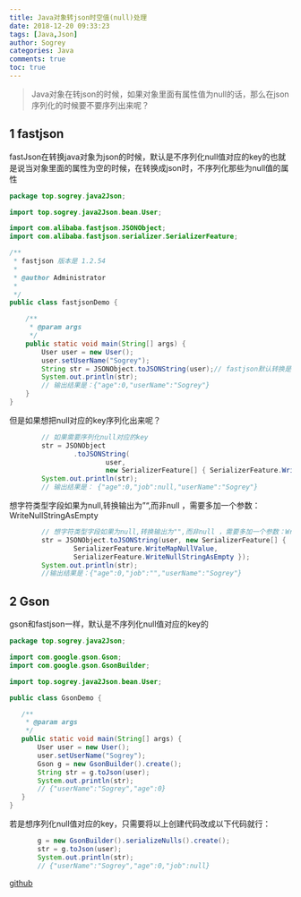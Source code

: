 ```yaml
---
title: Java对象转json时空值(null)处理
date: 2018-12-20 09:33:23
tags: [Java,Json]
author: Sogrey
categories: Java
comments: true
toc: true
---
```


> Java对象在转json的时候，如果对象里面有属性值为null的话，那么在json序列化的时候要不要序列出来呢？

<!-- more -->

## 1 fastjson

fastJson在转换java对象为json的时候，默认是不序列化null值对应的key的也就是说当对象里面的属性为空的时候，在转换成json时，不序列化那些为null值的属性

``` java
package top.sogrey.java2Json;

import top.sogrey.java2Json.bean.User;

import com.alibaba.fastjson.JSONObject;
import com.alibaba.fastjson.serializer.SerializerFeature;

/**
 * fastjson 版本是 1.2.54
 * 
 * @author Administrator
 * 
 */
public class fastjsonDemo {

	/**
	 * @param args
	 */
	public static void main(String[] args) {
		User user = new User();
		user.setUserName("Sogrey");
		String str = JSONObject.toJSONString(user);// fastjson默认转换是不序列化null值对应的key的
		System.out.println(str);
		// 输出结果是：{"age":0,"userName":"Sogrey"}
	}
}

```

但是如果想把null对应的key序列化出来呢？ 

``` java
		// 如果需要序列化null对应的key
		str = JSONObject
				.toJSONString(
						user,
						new SerializerFeature[] { SerializerFeature.WriteMapNullValue });
		System.out.println(str);
		// 输出结果是： {"age":0,"job":null,"userName":"Sogrey"}
```

想字符类型字段如果为null,转换输出为”“,而非null ，需要多加一个参数：WriteNullStringAsEmpty

``` java
		// 想字符类型字段如果为null,转换输出为"",而非null ，需要多加一个参数：WriteNullStringAsEmpty
		str = JSONObject.toJSONString(user, new SerializerFeature[] {
				SerializerFeature.WriteMapNullValue,
				SerializerFeature.WriteNullStringAsEmpty });
		System.out.println(str);
		//输出结果是：{"age":0,"job":"","userName":"Sogrey"}
```

## 2  Gson

 gson和fastjson一样，默认是不序列化null值对应的key的

 ``` java
package top.sogrey.java2Json;

import com.google.gson.Gson;
import com.google.gson.GsonBuilder;

import top.sogrey.java2Json.bean.User;

public class GsonDemo {

	/**
	 * @param args
	 */
	public static void main(String[] args) {
		User user = new User();
		user.setUserName("Sogrey");
		Gson g = new GsonBuilder().create();
		String str = g.toJson(user);
		System.out.println(str);
		// {"userName":"Sogrey","age":0}
	}
}
 ```

 若是想序列化null值对应的key，只需要将以上创建代码改成以下代码就行：
 ``` java
		g = new GsonBuilder().serializeNulls().create();
		str = g.toJson(user);
		System.out.println(str);
		// {"userName":"Sogrey","age":0,"job":null}
 ```

[github](https://github.com/Sogrey/JavaBean2Json)